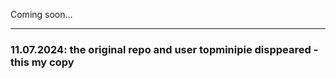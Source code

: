 Coming soon...

-----  

### 11.07.2024: the original repo and user topminipie  disppeared - this my copy

